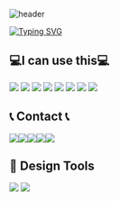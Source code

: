 ![header](https://capsule-render.vercel.app/api?type=waving&color=6994CDEE&text=&animation=twinkling&height=80)

[![Typing SVG](https://readme-typing-svg.herokuapp.com?font=Poppins&weight=500&size=40&duration=3000&color=6FA8DC&center=false&vCenter=true&multiline=true&repeat=true&width=700&height=100&lines=Hello+I'm+YoungHa+Chang+in+AIIA🐬)](https://git.io/typing-svg)


<div align="left">
<h2>💻I can use this💻</h2>
<div>
    <img src="https://img.shields.io/badge/Flutter-02569B?style=for-the-badge&logo=Flutter&logoColor=white">
    <img src="https://img.shields.io/badge/Dart-0175C2?style=for-the-badge&logo=Dart&logoColor=white">
    <img src="https://img.shields.io/badge/firebase-FFCA28?style=for-the-badge&logo=firebase&logoColor=white">
    <img src="https://img.shields.io/badge/html5-E34F26?style=flat-square&logo=html5&logoColor=white"> 
    <img src="https://img.shields.io/badge/css-1572B6?style=flat-square&logo=css3&logoColor=white"> 
    <img src="https://img.shields.io/badge/javascript-F7DF1E?style=flat-square&logo=javascript&logoColor=black">
    <img src="https://img.shields.io/badge/React-61DAFB?style=flat-square&logo=react&logoColor=black">
    <img src="https://img.shields.io/badge/Python-3776AB?style=for-the-badge&logo=python&logoColor=white">
</div>
<h2> 📞 Contact 📞</h2>
<div style="display:flex; flex-direction:row;">
    <a href="https://github.com/kanade012">
    <img src="https://img.shields.io/badge/GitHub-100000?style=for-the-badge&logo=github&logoColor=white" />
  </a>
    <a href="mailto:wkddudgk4869@gachon.ac.kr">
        <img src="https://img.shields.io/badge/Gmail-EA4335?style=for-the-badge&logo=Gmail&logoColor=white"> 
    </a>
    <a href="https://open.kakao.com/me/ClaudeChang">
        <img src="https://img.shields.io/badge/KakaoTalk-FFCD00?style=for-the-badge&logoColor=black&logo=KakaoTalk"> 
    </a>
    <a href="https://www.instagram.com/youngha_0107">
        <img src="https://img.shields.io/badge/Instagram-E4405F?style=for-the-badge&logo=Instagram&logoColor=white"> 
    </a>
      <a href="https://www.linkedin.com/in/ClaudeChang">
    <img src="https://img.shields.io/badge/LinkedIn-0077B5?style=for-the-badge&logo=linkedin&logoColor=white" />
  </a>
</div>


<h2>🎨 Design Tools</h2>    
<div>
    <img src="https://img.shields.io/badge/Adobe-FF0000?style=flat-square&logo=Adobe&logoColor=white">
    <img src="https://img.shields.io/badge/Figma-F24E1E?style=flat-square&logo=figma&logoColor=white">
</div>

